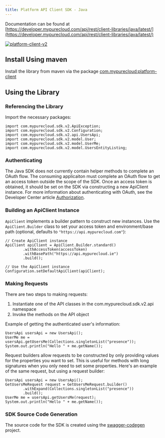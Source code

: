 ```yaml
---
title: Platform API Client SDK - Java
---
```


Documentation can be found at [https://developer.mypurecloud.com/api/rest/client-libraries/java/latest/](https://developer.mypurecloud.com/api/rest/client-libraries/java/latest/)

[![platform-client-v2](https://maven-badges.herokuapp.com/maven-central/com.mypurecloud/platform-client-v2/badge.svg)](https://maven-badges.herokuapp.com/maven-central/com.mypurecloud/platform-client-v2)

## Install Using maven

Install the library from maven via the package [com.mypurecloud:platform-client](https://mvnrepository.com/artifact/com.mypurecloud/platform-client-v2)

## Using the Library

### Referencing the Library

Import the necessary packages:

~~~
import com.mypurecloud.sdk.v2.ApiException;
import com.mypurecloud.sdk.v2.Configuration;
import com.mypurecloud.sdk.v2.api.UsersApi;
import com.mypurecloud.sdk.v2.model.User;
import com.mypurecloud.sdk.v2.model.UserMe;
import com.mypurecloud.sdk.v2.model.UsersEntityListing;
~~~

### Authenticating

The Java SDK does not currently contain helper methods to complete an OAuth flow. The consuming applicaiton must complete an OAuth flow to get an access token outside the scope of the SDK. Once an access token is obtained, it should be set on the SDK via constructing a new ApiClient instance. For more information about authenticating with OAuth, see the Developer Center article [Authorization](https://developer.mypurecloud.com/api/rest/authorization/index.html).

### Building an ApiClient Instance

`ApiClient` implements a builder pattern to construct new instances. Use the `ApiClient.Builder` class to set your access token and environment/base path (optional, defaults to `"https://api.mypurecloud.com"`):

~~~
// Create ApiClient instance
ApiClient apiClient = ApiClient.Builder.standard()
		.withAccessToken(accessToken)
		.withBasePath("https://api.mypurecloud.ie")
		.build();

// Use the ApiClient instance
Configuration.setDefaultApiClient(apiClient);
~~~

### Making Requests

There are two steps to making requests:

1. Instantiate one of the API classes in the com.mypurecloud.sdk.v2.api namespace
2. Invoke the methods on the API object

Example of getting the authenticated user's information:

~~~
UsersApi usersApi = new UsersApi();
UserMe me = usersApi.getUsersMe(Collections.singletonList("presence"));
System.out.println("Hello " + me.getName());
~~~

Request builders allow requests to be constructed by only providing values for the properties you want to set. This is useful for methods with long signatures when you only need to set some properties. Here's an example of the same request, but using a request builder:

~~~
UsersApi usersApi = new UsersApi();
GetUsersMeRequest request = GetUsersMeRequest.builder()
        .withExpand(Collections.singletonList("presence"))
        .build();
UserMe me = usersApi.getUsersMe(request);
System.out.println("Hello " + me.getName());
~~~

### SDK Source Code Generation

The source code for the SDK is created using the [swagger-codegen](https://github.com/MyPureCloud/swagger-codegen) project.
